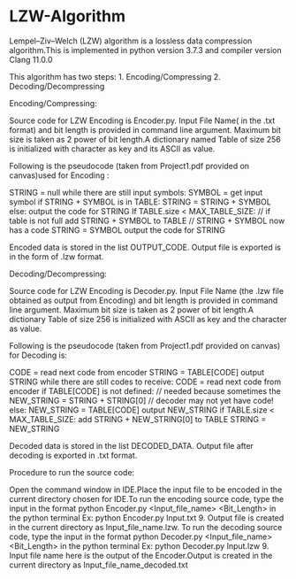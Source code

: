 # LZW-Algorithm
Lempel–Ziv–Welch (LZW) algorithm is a lossless data compression algorithm.This is implemented in python version 3.7.3 and compiler version Clang 11.0.0
 
This algorithm has two steps: 1. Encoding/Compressing
			      2. Decoding/Decompressing

Encoding/Compressing:

Source code for LZW Encoding is Encoder.py. Input File Name( in the .txt format) and bit length is provided in command line argument. Maximum bit size is taken as 2 power of bit length.A dictionary named Table of size 256 is initialized with character as key and its ASCII as value.

Following is the pseudocode (taken from Project1.pdf provided on canvas)used for Encoding :

STRING = null
while there are still input symbols:
SYMBOL = get input symbol
if STRING + SYMBOL is in TABLE:
STRING = STRING + SYMBOL else:
output the code for STRING
If TABLE.size < MAX_TABLE_SIZE:
                              // if table is not full
add STRING + SYMBOL to TABLE // STRING + SYMBOL now has a code
STRING = SYMBOL output the code for STRING

Encoded data is stored in the list OUTPUT_CODE. Output file is exported is in the form of .lzw format.

Decoding/Decompressing:

Source code for LZW Encoding is Decoder.py. Input File Name (the .lzw file obtained as output from Encoding) and bit length is provided in command line argument. Maximum bit size is taken as 2 power of bit length.A dictionary Table of size 256 is initialized with ASCII as key and the character as value.

Following is the pseudocode (taken from Project1.pdf provided on canvas) for Decoding is:

CODE = read next code from encoder
STRING = TABLE[CODE]
output STRING
while there are still codes to receive:
CODE = read next code from encoder if TABLE[CODE] is not defined:
// needed because sometimes the NEW_STRING = STRING + STRING[0] // decoder may not yet have code!
else:
NEW_STRING = TABLE[CODE]
output NEW_STRING
if TABLE.size < MAX_TABLE_SIZE:
add STRING + NEW_STRING[0] to TABLE STRING = NEW_STRING

Decoded data is stored in the list DECODED_DATA. Output file after decoding is exported in .txt format.


Procedure to run the source code:

Open the command window in IDE.Place the input file to be encoded in the current directory chosen for IDE.To run the encoding source code, type the input in the format python Encoder.py <Input_file_name> <Bit_Length> in the python terminal Ex: python Encoder.py Input.txt 9. Output file is created in the current directory as Input_file_name.lzw. To run the decoding source code, type the input in the format python Decoder.py <Input_file_name> <Bit_Length> in the python terminal Ex: python Decoder.py Input.lzw 9. Input file name here is the output of the Encoder.Output is created in the current directory as Input_file_name_decoded.txt
